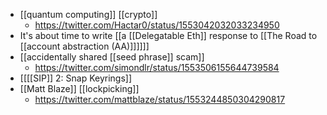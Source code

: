 - [[quantum computing]] [[crypto]]
    - https://twitter.com/Hactar0/status/1553042032033234950
- It's about time to write [[a [[Delegatable Eth]] response to [[The Road to [[account abstraction (AA)]]]]]]
- [[accidentally shared [[seed phrase]] scam]]
    - https://twitter.com/simondlr/status/1553506155644739584
- [[[[SIP]] 2: Snap Keyrings]]
- [[Matt Blaze]] [[lockpicking]]
    - https://twitter.com/mattblaze/status/1553244850304290817
